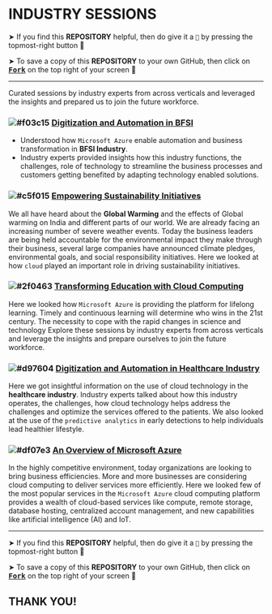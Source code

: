 # INDUSTRY SESSIONS

➤ If you find this **REPOSITORY** helpful, then do give it a `🌟` by pressing the topmost-right button 🤗

➤ To save a copy of this **REPOSITORY** to your own GitHub, then click on <a href="https://github.com/Neklaustares-tPtwP/Microsoft-Future_Ready_Talent-Internship/edit/master/README.md"><kbd><b>Fork</b></kbd></a> on the top right of your screen 🤗
<hr>
Curated sessions by industry experts from across verticals and leveraged the insights and prepared us to join the future workforce.

### ![#f03c15](https://via.placeholder.com/15/f03c15/000000?text=+) [Digitization and Automation in BFSI](https://github.com/Neklaustares-tPtwP/Microsoft-Future_Ready_Talent-Internship/tree/master/Industry%20Sessions/Digitization%20and%20Automation%20in%20BFSI)
- Understood how `Microsoft Azure` enable automation and business transformation in **BFSI Industry**. 
- Industry experts provided insights how this industry functions, the challenges, role of technology to streamline the business processes and customers getting benefited by adapting technology enabled solutions.

### ![#c5f015](https://via.placeholder.com/15/c5f015/000000?text=+) [Empowering Sustainability Initiatives](https://github.com/Neklaustares-tPtwP/Microsoft-Future_Ready_Talent-Internship/tree/master/Industry%20Sessions/Empowering%20Sustainability%20Initiatives)

We all have heard about the **Global Warming** and the effects of Global warming on India and different parts of our world. We are already facing an increasing number of severe weather events. Today the business leaders are being held accountable for the environmental impact they make through their business, several large companies have announced climate pledges, environmental goals, and social responsibility initiatives. Here we looked at how `cloud` played an important role in driving sustainability initiatives.

### ![#2f0463](https://via.placeholder.com/15/2f0463/000000?text=+) [Transforming Education with Cloud Computing](https://github.com/Neklaustares-tPtwP/Microsoft-Future_Ready_Talent-Internship/tree/master/Industry%20Sessions/Transforming%20Education%20with%20Cloud%20Computing)

Here we looked how `Microsoft Azure` is providing the platform for lifelong learning. Timely and continuous learning will determine who wins in the 21st century. The necessity to cope with the rapid changes in science and technology Explore these sessions by industry experts from across verticals and leverage the insights and prepare ourselves to join the future workforce.

### ![#d97604](https://via.placeholder.com/15/d97604/000000?text=+) [Digitization and Automation in Healthcare Industry](https://github.com/Neklaustares-tPtwP/Microsoft-Future_Ready_Talent-Internship/tree/master/Industry%20Sessions/Digitization%20and%20Automation%20in%20Healthcare%20Industry)

Here we got insightful information on the use of cloud technology in the **healthcare industry**. Industry experts talked about how this industry operates, the challenges, how cloud technology helps address the challenges and optimize the services offered to the patients. We also looked at the use of the `predictive analytics` in early detections to help individuals lead healthier lifestyle.

### ![#df07e3](https://via.placeholder.com/15/df07e3/000000?text=+) [An Overview of Microsoft Azure](https://github.com/Neklaustares-tPtwP/Microsoft-Future_Ready_Talent-Internship/tree/master/Industry%20Sessions/An%20Overview%20of%20Microsoft%20Azure)

In the highly competitive environment, today organizations are looking to bring business efficiencies. More and more businesses are considering cloud computing to deliver services more efficiently. Here we looked few of the most popular services in the `Microsoft Azure` cloud computing platform provides a wealth of cloud-based services like compute, remote storage, database hosting, centralized account management, and new capabilities like artificial intelligence (AI) and IoT.

<hr>

➤ If you find this **REPOSITORY** helpful, then do give it a `🌟` by pressing the topmost-right button 🤗

➤ To save a copy of this **REPOSITORY** to your own GitHub, then click on <a href="https://github.com/Neklaustares-tPtwP/Microsoft-Future_Ready_Talent-Internship/edit/master/README.md"><kbd><b>Fork</b></kbd></a> on the top right of your screen 🤗

## THANK YOU!
